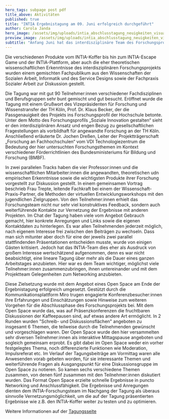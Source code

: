 ```yaml
---
hero_tags: subpage post pdf
title_above: Aktivitäten
published: true
title: "INTIA Ergebnistagung am 09. Juni erfolgreich durchgeführt"
author: Carola Janda
hero_image: /assets/img/uploads/intia_abschlusstagung_neuigkeiten_visual.jpg
preview_image: /assets/img/uploads/intia_abschlusstagung_neuigkeiten_visual.jpg
subtitle: "Anfang Juni hat das interdisziplinäre Team des Forschungsprojekts INTIA nach ca. drei Jahren Laufzeit auf einer virtuellen Konferenz seine Ergebnisse präsentiert."
---
```


Die verschiedenen Produkte vom INTIA-Koffer bis hin zum INTIA-Escape Game und der INTIA-Plattform, aber auch die eher theoretischen wissenschaftlichen Erkenntnisse des interdisziplinären Forschungsprojekts wurden einem gemischten Fachpublikum aus den Wissenschaften der Sozialen Arbeit, Informatik und des Service Designs sowie der Fachpraxis Sozialer Arbeit zur Diskussion gestellt.

Die Tagung war mit gut 90 Teilnehmer:innen verschiedener Fachdisziplinen und Berufsgruppen sehr bunt gemischt und gut besucht. Eröffnet wurde die Tagung mit einem Grußwort des Vizepräsidenten für Forschung und Wissenstransfer der TH Köln, Prof. Dr. Klaus Becker, der die Passgenauigkeit des Projekts ins Forschungsprofil der Hochschule betonte. Unter dem Motto des Forschungsprofils „Soziale Innovation gestalten“ sieht er den interdisziplinären Ansatz und engen Bezug zu gesellschaftlichen Fragestellungen als vorbildhaft für angewandte Forschung an der TH Köln. Anschließend erläuterte Dr. Jochen Dreßen, Leiter der Projektträgerschaft „Forschung an Fachhochschulen“ vom VDI Technologiezentrum die Bedeutung der hier untersuchten Forschungsthemen im Kontext verschiedener Förderrichtlinien des Bundesministeriums für Bildung und Forschung (BMBF).

In zwei parallelen Tracks haben die vier Professor:innen und die wissenschaftlichen Mitarbeiter:innen die angewandten, theoretischen udn empirischen Erkenntnisse sowie die wichtigsten Produkte ihrer Forschung vorgestellt zur Diskussion gestellt. In einem gemeinsamen Vortrag beschrieb Frau Trepte, leitende Fachkraft bei einem der Wissenschaft-Praxis-Partner, die Methoden der virtuellen Entwicklungsworkshops mit den jugendlichen Zielgruppen.
Von den Teilnehmer:innen erhielt das Forschungsteam nicht nur sehr viel konstruktives Feedback, sondern auch weiterführende Kontakte zur Vernetzung der Ergebnisse mit anderen Projekten. Im Chat der Tagung haben viele vom Angebot Gebrauch gemacht, hier konkrete Anregungen und Links sowie die eigenen Kontaktdaten zu hinterlegen. Es war allen Teilnehmenden jederzeit möglich, nach eigenem Interesse frei zwischen den Beiträgen zu wechseln. Dass man sich mitunter aber doch für eine der jeweils zwei parallel stattfindenden Präsentationen entscheiden musste, wurde von einigen Gästen kritisiert. Jedoch hat das INTIA-Team dies eher als Ausdruck von großem Interesse wertschätzend aufgenommen, denn es war nicht beabsichtigt, eine lineare Tagung über mehr als die Dauer eines ganzen Arbeitstages anzubieten. Hier war es dem Team wichtiger, möglichst viele Teilnehmer:innen zusammenzubringen, ihnen untereinander und mit dem Projektteam Gelegenheiten zum Networking anzubieten.

Diese Zielsetzung wurde mit dem Angebot eines Open Space am Ende der Ergebnistagung erfolgreich umgesetzt. Gestützt durch die Kommunikationsplattform Miro trugen engagierte Konferenzbesucher:innen ihre Erfahrungen und Einschätzungen sowie Hinweise zum weiteren Vorgehen für die Abschlussphase des Forschungsprojekts bei.
Mit dem Open Space wurde das, was auf Präsenzkonferenzen die fruchtbaren Diskussionen der Kaffeepausen sind, auf etwas andere Art ermöglicht. In 2 Runden wurden "Schreib- und Diskussionsflächen" angeboten zu insgesamt 6 Themen, die teilweise durch die Teilnehmenden gewünscht und vorgeschlagen waren.
Der Open Space wurde den hier versammelten sehr diversen Teilnehmer:innen als interaktive Mittagspause angeboten und sogleich gemeinsam erprobt. Es gibt dabei im Open Space weder ein vorher festgelegtes Thema, noch differenzierte Funktionen wie Moderation, Impulsreferat etc. Im Verlauf der Tagungsbeiträge am Vormittag waren alle Anwesenden vorab gebeten worden, für sie interessante Themen und weiterführende Fragen als Ausgangspunkt für eine Diskussionsgruppe im Open Space zu notieren. So kamen sechs verschiedene Themen zusammen, von denen fünf zusammen mit den Teilnehmer:innen diskutiert wurden. Das Format Open Space erzielte schnelle Ergebnisse in puncto Networking und Anschlussfähigkeit. Die Ergebnisse und Anregungen dienten dem INTIA-Forschungsteam im Nachgang der Tagung als überaus sinnvolle Vernetzungsmöglichkeit, um die auf der Tagung präsentierten Ergebnisse wie z.B. den INTIA-Koffer weiter zu testen und zu optimieren.

Weitere Informationen auf der [Tagungsseite](https://tagung.intia.de/)
